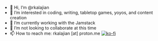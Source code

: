 - 👋 Hi, I’m @rkalajian
- 👀 I’m interested in coding, writing, tabletop games, yoyos, and content creation
- 🌱 I’m currently working with the Jamstack
- 💞️ I’m not looking to collaborate at this time
- 📫 How to reach me: rkalajian [at] proton.me
[![ko-fi](https://ko-fi.com/img/githubbutton_sm.svg)](https://ko-fi.com/O5O17OC83)
<!---
rkalajian/rkalajian is a ✨ special ✨ repository because its `README.md` (this file) appears on your GitHub profile.
You can click the Preview link to take a look at your changes.
--->

